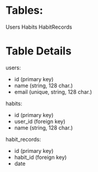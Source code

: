 # Tables:

Users
Habits
HabitRecords

# Table Details

users:
- id (primary key)
- name (string, 128 char.)
- email (unique, string, 128 char.)

habits:
- id (primary key)
- user_id (foreign key)
- name (string, 128 char.)

habit_records:
- id (primary key)
- habit_id (foreign key)
- date 
